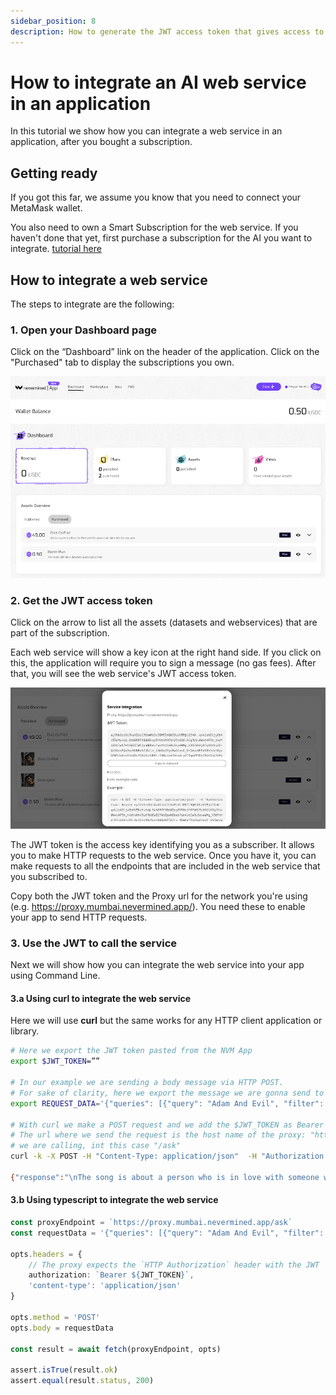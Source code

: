 ```yaml
---
sidebar_position: 8
description: How to generate the JWT access token that gives access to a web service
---
```


# How to integrate an AI web service in an application

In this tutorial we show how you can integrate a web service in an application, after you bought a subscription.

## Getting ready

If you got this far, we assume you know that you need to connect your MetaMask wallet. 

You also need to own a Smart Subscription for the web service. If you haven't done that yet, first purchase a subscription for the AI you want to integrate. [tutorial here](07-search-and-purchase.md)

## How to integrate a web service

The steps to integrate are the following:

### 1. Open your Dashboard page

Click on the “Dashboard” link on the header of the application. Click on the "Purchased" tab to display the subscriptions you own.

<p align="center"><img src="/images/tutorials/08-01-Integration-Dashboard.png" /></p>


### 2. Get the JWT access token

Click on the arrow to list all the assets (datasets and webservices) that are part of the subscription.

Each web service will show a key icon at the right hand side. If you click on this, the application will require you to sign a message (no gas fees). After that, you will see the web service's JWT access token.

<p align="center"><img src="/images/tutorials/08-02-Integration-Key.png" /></p>

The JWT token is the access key identifying you as a subscriber. It allows you to make HTTP requests to the web service. Once you have it, you can make requests to all the endpoints that are included in the web service that you subscribed to.

Copy both the JWT token and the Proxy url for the network you're using (e.g. https://proxy.mumbai.nevermined.app/). You need these to enable your app to send HTTP requests.

### 3. Use the JWT to call the service

Next we will show how you can integrate the web service into your app using Command Line. 

#### 3.a Using curl to integrate the web service

Here we will use **curl** but the same works for any HTTP client application or library.

```bash
# Here we export the JWT token pasted from the NVM App
export $JWT_TOKEN=””

# In our example we are sending a body message via HTTP POST. 
# For sake of clarity, here we export the message we are gonna send to the web service
export REQUEST_DATA='{"queries": [{"query": "Adam And Evil", "filter": {}, "top_k": 1 }]}'

# With curl we make a POST request and we add the $JWT_TOKEN as Bearer token in the Authorization header
# The url where we send the request is the host name of the proxy: "https://proxy.mumbai.nevermined.app" plus the endpoint of the service 
# we are calling, int this case "/ask"
curl -k -X POST -H "Content-Type: application/json"  -H "Authorization: Bearer $JWT_TOKEN" -d "$REQUEST_DATA" https://proxy.mumbai.nevermined.app/ask

{"response":"\nThe song is about a person who is in love with someone who is not perfect, but they cannot live without them. Despite knowing that loving this person will bring heartache, they are willing to take the risk and accept the consequences. The song also compares the relationship to the story of Adam and Eve, with the person in the song being like Adam and their love interest being like Eve.","source_nodes":[{"node":{"text":"...","doc_id":"8e748293-f8d2-41b8-a225-7479455b1899","embedding":null,"doc_hash":"451d68b33de1e8034e48c6a98865364e52edd02837f06c34c662ba6d6d462c76","extra_info":null,"node_info":{"start":0,"end":1030},"relationships":{"1":"did:nv:3e0a13a6dba0ab20e83bf25c3e820af8b71c94cea0ab0763b4f822a6998009e6"}},"score":0.7585169416635178}],"extra_info":null}
```


#### 3.b Using typescript to integrate the web service

```typescript
const proxyEndpoint = `https://proxy.mumbai.nevermined.app/ask`
const requestData = '{"queries": [{"query": "Adam And Evil", "filter": {}, "top_k": 1 }]}'

opts.headers = {
    // The proxy expects the `HTTP Authorization` header with the JWT
    authorization: `Bearer ${JWT_TOKEN}`,
    'content-type': 'application/json'
}

opts.method = 'POST'
opts.body = requestData

const result = await fetch(proxyEndpoint, opts)

assert.isTrue(result.ok)
assert.equal(result.status, 200)
```
